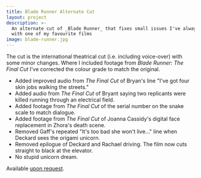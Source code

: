 ```yaml
---
title: Blade Runner Alternate Cut
layout: project
description: >-
  An alternate cut of _Blade Runner_ that fixes small issues I've always had
  with one of my favourite films
image: blade-runner.jpg
---
```


The cut is the international theatrical cut (i.e. including voice-over) with
some minor changes. Where I included footage from _Blade Runner: The Final Cut_
I've corrected the colour grade to match the original.

- Added improved audio from _The Final Cut_ of Bryan's line "I've got four skin
  jobs walking the streets."
- Added audio from _The Final Cut_ of Bryant saying two replicants were killed
  running through an electrical field.
- Added footage from _The Final Cut_ of the serial number on the snake scale to
  match dialogue.
- Added footage from _The Final Cut_ of Joanna Cassidy's digital face
  replacement in Zhora's death scene.
- Removed Gaff's repeated "It's too bad she won't live..." line when Deckard
  sees the origami unicorn.
- Removed epilogue of Deckard and Rachael driving. The film now cuts straight to
  black at the elevator.
- No stupid unicorn dream.

Available [upon request](mailto:hello@paulwrankin.com).
